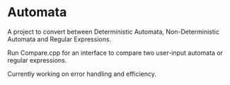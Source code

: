 # Automata

A project to convert between Deterministic Automata, Non-Deterministic Automata and Regular Expressions.

Run Compare.cpp for an interface to compare two user-input automata or regular expressions.

Currently working on error handling and efficiency.
